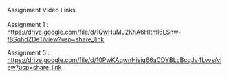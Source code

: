 Assignment Video Links <h/><br /> \
Assignment 1 : https://drive.google.com/file/d/1QwHuMJ2KhA6HItml6LSnw-f8SqhdZDeT/view?usp=share_link

Assignment 5 : https://drive.google.com/file/d/10PwKAqwnHisiq66aCDYBLcBcqJv4Lvvs/view?usp=share_link
